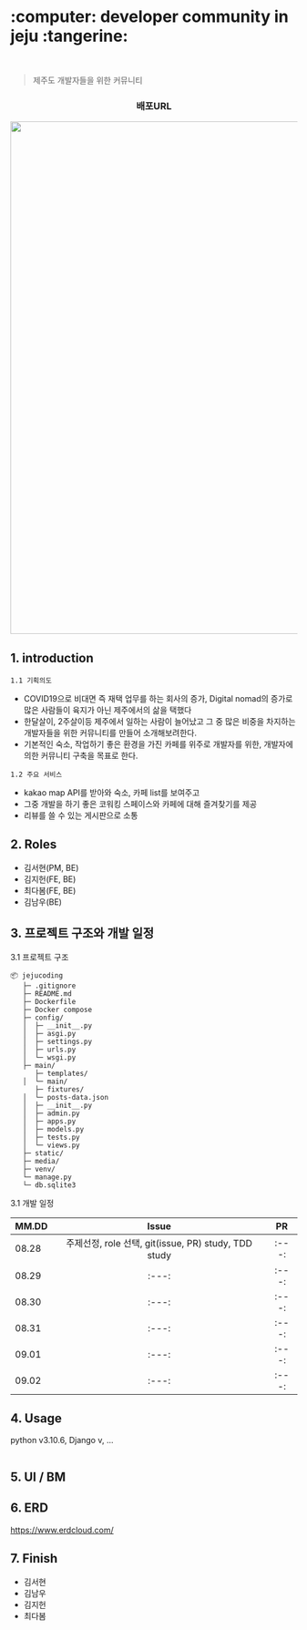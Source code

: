 
<h1> :computer: developer community in jeju :tangerine:  </h1>
<br>

> 제주도 개발자들을 위한 커뮤니티

<h3> <p align='center'><b>  배포URL </b></p> </h3>

<p align='center'><img src='(preview 동영상).gif?raw=1' width = '900' ></p>


## 1. introduction
`1.1 기획의도`
- COVID19으로 비대면 즉 재택 업무를 하는 회사의 증가, Digital nomad의 증가로 많은 사람들이 육지가 아닌 제주에서의 삶을 택했다
- 한달살이, 2주살이등 제주에서 일하는 사람이 늘어났고 그 중 많은 비중을 차지하는 개발자들을 위한 커뮤니티를 만들어 소개해보려한다. 
- 기본적인 숙소, 작업하기 좋은 환경을 가진 카페를 위주로 개발자를 위한, 개발자에 의한 커뮤니티 구축을 목표로 한다.

`1.2 주요 서비스`
- kakao map API를 받아와 숙소, 카페 list를 보여주고
- 그중 개발을 하기 좋은 코워킹 스페이스와 카페에 대해 즐겨찾기를 제공
- 리뷰를 쓸 수 있는 게시판으로 소통

## 2. Roles

- 김서현(PM, BE)
- 김지헌(FE, BE) 
- 최다봄(FE, BE)
- 김남우(BE) 


## 3. 프로젝트 구조와 개발 일정
3.1 프로젝트 구조

```
📦 jejucoding	
   ├─ .gitignore
   ├─ README.md
   ├─ Dockerfile
   ├─ Docker compose		
   ├─ config/	          
   │  ├─ __init__.py
   │  ├─ asgi.py
   │  ├─ settings.py
   │  ├─ urls.py
   │  └─ wsgi.py
   ├─ main/
      ├─ templates/	
   │  └─ main/
      ├─ fixtures/
   │  └─ posts-data.json
   │  ├─ __init__.py
   │  ├─ admin.py
   │  ├─ apps.py
   │  ├─ models.py
   │  ├─ tests.py
   │  └─ views.py
   ├─ static/
   ├─ media/
   ├─ venv/
   └─ manage.py
   └─ db.sqlite3

```

3.1 개발 일정 

| MM.DD | Issue | PR | 
|---|:---:|:---:|
| 08.28 |주제선정, role 선택, git(issue, PR) study, TDD study |:---:|
| 08.29 |:---:|:---:|
| 08.30 |:---:|:---:|
| 08.31 |:---:|:---:|
| 09.01 |:---:|:---:|
| 09.02 |:---:|:---:|


## 4. Usage
python v3.10.6, Django v, ...  
```
```

## 5. UI / BM

## 6. ERD 
https://www.erdcloud.com/

## 7. Finish
- 김서현
- 김남우
- 김지헌
- 최다봄

